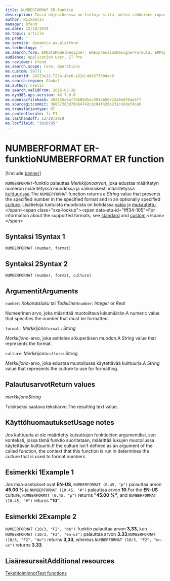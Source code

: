 ```yaml
---
title: NUMBERFORMAT ER-funktio
description: Tässä ohjeaiheessa on tietoja siitä, miten sähköisen raportoinnin (ER) NUMBERFORMAT-funktiota käytetään.
author: NickSelin
manager: kfend
ms.date: 12/10/2019
ms.topic: article
ms.prod: ''
ms.service: dynamics-ax-platform
ms.technology: ''
ms.search.form: ERDataModelDesigner, ERExpressionDesignerFormula, ERMappedFormatDesigner, ERModelMappingDesigner
audience: Application User, IT Pro
ms.reviewer: kfend
ms.search.scope: Core, Operations
ms.custom: 58771
ms.assetid: 24223e13-727a-4be6-a22d-4d427f504ac9
ms.search.region: Global
ms.author: nselin
ms.search.validFrom: 2016-02-28
ms.dyn365.ops.version: AX 7.0.0
ms.openlocfilehash: 392135abaf7db05d5ac591ab56312a0e0f6ae5ff
ms.sourcegitcommit: 36857283d70664742c8c04f426b231c42daf4ceb
ms.translationtype: HT
ms.contentlocale: fi-FI
ms.lasthandoff: 12/20/2019
ms.locfileid: "2916795"
---
```

# <span data-ttu-id="fff34-103"><a name="NUMBERFORMAT">NUMBERFORMAT ER-funktio</a></span><span class="sxs-lookup"><span data-stu-id="fff34-103"><a name="NUMBERFORMAT">NUMBERFORMAT ER function</a></span></span>

[!include [banner](../includes/banner.md)]

<span data-ttu-id="fff34-104">`NUMBERFORMAT`-funktio palauttaa *Merkkijonoarvon*, joka edustaa määritetyn numeron määritetyssä muodossa ja valinnaisesti määritetyssä [kulttuurissa](https://docs.microsoft.com/bingmaps/rest-services/common-parameters-and-types/supported-culture-codes).</span><span class="sxs-lookup"><span data-stu-id="fff34-104">The `NUMBERFORMAT` function returns a *String* value that presents the specified number in the specified format and in an optionally specified [culture](https://docs.microsoft.com/bingmaps/rest-services/common-parameters-and-types/supported-culture-codes).</span></span> <span data-ttu-id="fff34-105">Lisätietoja tuetuista muodoista on kohdassa [vakio](https://msdn.microsoft.com/library/dwhawy9k(v=vs.110).aspx) ja [mukautettu](https://msdn.microsoft.com/library/0c899ak8(v=vs.110).aspx).</span><span class="sxs-lookup"><span data-stu-id="fff34-105">For information about the supported formats, see [standard](https://msdn.microsoft.com/library/dwhawy9k(v=vs.110).aspx) and [custom](https://msdn.microsoft.com/library/0c899ak8(v=vs.110).aspx).</span></span>

## <a name="syntax-1"></a><span data-ttu-id="fff34-106">Syntaksi 1</span><span class="sxs-lookup"><span data-stu-id="fff34-106">Syntax 1</span></span>

```
NUMBERFORMAT (number, format)
```

## <a name="syntax-2"></a><span data-ttu-id="fff34-107">Syntaksi 2</span><span class="sxs-lookup"><span data-stu-id="fff34-107">Syntax 2</span></span>

```
NUMBERFORMAT (number, format, culture)
```

## <a name="arguments"></a><span data-ttu-id="fff34-108">Argumentit</span><span class="sxs-lookup"><span data-stu-id="fff34-108">Arguments</span></span>

<span data-ttu-id="fff34-109">`number`: *Kokonaisluku* tai *Todellinen*</span><span class="sxs-lookup"><span data-stu-id="fff34-109">`number`: *Integer* or *Real*</span></span>

<span data-ttu-id="fff34-110">Numeerinen arvo, joka määrittää muotoiltava lukumäärän.</span><span class="sxs-lookup"><span data-stu-id="fff34-110">A numeric value that specifies the number that must be formatted.</span></span>

<span data-ttu-id="fff34-111">`format` : *Merkkijono*</span><span class="sxs-lookup"><span data-stu-id="fff34-111">`format` : *String*</span></span>

<span data-ttu-id="fff34-112">*Merkkijono*-arvo, joka esittelee alkuperäisen muodon.</span><span class="sxs-lookup"><span data-stu-id="fff34-112">A *String* value that represents the format.</span></span>

<span data-ttu-id="fff34-113">`culture`: *Merkkijono*</span><span class="sxs-lookup"><span data-stu-id="fff34-113">`culture`: *String*</span></span>

<span data-ttu-id="fff34-114">*Merkkijono*-arvo, joka edustaa muotoilussa käytettävää kulttuuria.</span><span class="sxs-lookup"><span data-stu-id="fff34-114">A *String* value that represents the culture to use for formatting.</span></span>

## <a name="return-values"></a><span data-ttu-id="fff34-115">Palautusarvot</span><span class="sxs-lookup"><span data-stu-id="fff34-115">Return values</span></span>

<span data-ttu-id="fff34-116">*merkkijono*</span><span class="sxs-lookup"><span data-stu-id="fff34-116">*String*</span></span>

<span data-ttu-id="fff34-117">Tulokseksi saatava tekstiarvo.</span><span class="sxs-lookup"><span data-stu-id="fff34-117">The resulting text value.</span></span>

## <a name="usage-notes"></a><span data-ttu-id="fff34-118">Käyttöhuomautukset</span><span class="sxs-lookup"><span data-stu-id="fff34-118">Usage notes</span></span>

<span data-ttu-id="fff34-119">Jos kulttuuria ei ole määritetty kutsuttujen funktioiden argumentiksi, sen konteksti, jossa tämä funktio suoritetaan, määrittää lukujen muotoilussa käytettävän kulttuurin.</span><span class="sxs-lookup"><span data-stu-id="fff34-119">If the culture isn't defined as an argument of the called function, the context that this function is run in determines the culture that is used to format numbers.</span></span>

## <a name="example-1"></a><span data-ttu-id="fff34-120">Esimerkki 1</span><span class="sxs-lookup"><span data-stu-id="fff34-120">Example 1</span></span>

<span data-ttu-id="fff34-121">Jos maa-asetukset ovat **EN-US**, `NUMBERFORMAT (0.45, "p")` palauttaa arvon **45.00 %** ja `NUMBERFORMAT (10.45, "#")` palauttaa arvon **10**.</span><span class="sxs-lookup"><span data-stu-id="fff34-121">For the **EN-US** culture, `NUMBERFORMAT (0.45, "p")` returns **"45.00 %"**, and `NUMBERFORMAT (10.45, "#")` returns **"10"**.</span></span>

## <a name="example-2"></a><span data-ttu-id="fff34-122">Esimerkki 2</span><span class="sxs-lookup"><span data-stu-id="fff34-122">Example 2</span></span>

<span data-ttu-id="fff34-123">`NUMBERFORMAT (10/3, "F2", "de")`-funktio palauttaa arvon **3,33**, kun `NUMBERFORMAT (10/3, "F2", "en-us")` palauttaa arvon **3.33**.</span><span class="sxs-lookup"><span data-stu-id="fff34-123">`NUMBERFORMAT (10/3, "F2", "de")` returns **3,33**, whereas `NUMBERFORMAT (10/3, "F2", "en-us")` returns **3.33**.</span></span>

## <a name="additional-resources"></a><span data-ttu-id="fff34-124">Lisäresurssit</span><span class="sxs-lookup"><span data-stu-id="fff34-124">Additional resources</span></span>

[<span data-ttu-id="fff34-125">Tekstitoiminnot</span><span class="sxs-lookup"><span data-stu-id="fff34-125">Text functions</span></span>](er-functions-category-text.md)
